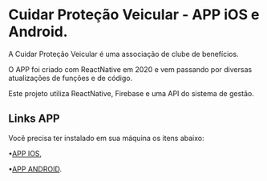 # Cuidar Proteção Veicular - APP iOS e Android.
A Cuidar Proteção Veicular é uma associação de clube de benefícios.

O APP foi criado com ReactNative em 2020 e vem passando por diversas atualizações de funções e de código.

Este projeto utiliza ReactNative, Firebase e uma API do sistema de gestão.

## Links APP

Você precisa ter instalado em sua máquina os itens abaixo:

•[APP IOS](https://apps.apple.com/us/app/cuidar-proteção-veicular/id1499385515),

•[APP ANDROID](https://play.google.com/store/apps/details?id=br.com.acuidar.v01).
